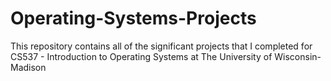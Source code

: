 # Operating-Systems-Projects

This repository contains all of the significant projects
that I completed for CS537 - Introduction to Operating Systems
at The University of Wisconsin-Madison